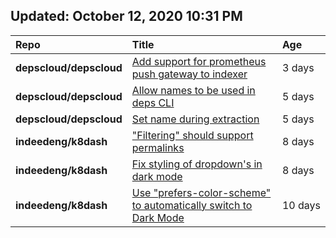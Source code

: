 ## Updated: October 12, 2020 10:31 PM
|**Repo**|**Title**|**Age**|
|:----|:----|:----|
|**depscloud/depscloud**|[Add support for prometheus push gateway to indexer](https://github.com/depscloud/depscloud/issues/108)|3&nbsp;days|
|**depscloud/depscloud**|[Allow names to be used in deps CLI](https://github.com/depscloud/depscloud/issues/100)|5&nbsp;days|
|**depscloud/depscloud**|[Set name during extraction](https://github.com/depscloud/depscloud/issues/99)|5&nbsp;days|
|**indeedeng/k8dash**|["Filtering" should support permalinks](https://github.com/indeedeng/k8dash/issues/153)|8&nbsp;days|
|**indeedeng/k8dash**|[Fix styling of dropdown's in dark mode](https://github.com/indeedeng/k8dash/issues/152)|8&nbsp;days|
|**indeedeng/k8dash**|[Use "prefers-color-scheme" to automatically switch to Dark Mode](https://github.com/indeedeng/k8dash/issues/144)|10&nbsp;days|